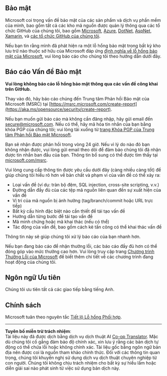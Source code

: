 <!--
CO_OP_TRANSLATOR_METADATA:
{
  "original_hash": "a583f49d359c7ebba61433e4dfcd05a9",
  "translation_date": "2025-08-29T12:11:37+00:00",
  "source_file": "SECURITY.md",
  "language_code": "vi"
}
-->
## Bảo mật

Microsoft coi trọng vấn đề bảo mật của các sản phẩm và dịch vụ phần mềm của mình, bao gồm tất cả các kho mã nguồn được quản lý thông qua các tổ chức GitHub của chúng tôi, bao gồm [Microsoft](https://github.com/Microsoft), [Azure](https://github.com/Azure), [DotNet](https://github.com/dotnet), [AspNet](https://github.com/aspnet), [Xamarin](https://github.com/xamarin), và [các tổ chức GitHub của chúng tôi](https://opensource.microsoft.com/).

Nếu bạn tin rằng mình đã phát hiện ra một lỗ hổng bảo mật trong bất kỳ kho lưu trữ nào thuộc sở hữu của Microsoft đáp ứng [định nghĩa về lỗ hổng bảo mật của Microsoft](https://aka.ms/opensource/security/definition), vui lòng báo cáo cho chúng tôi theo hướng dẫn dưới đây.

## Báo cáo Vấn đề Bảo mật

**Vui lòng không báo cáo lỗ hổng bảo mật thông qua các vấn đề công khai trên GitHub.**

Thay vào đó, hãy báo cáo chúng đến Trung tâm Phản hồi Bảo mật của Microsoft (MSRC) tại [https://msrc.microsoft.com/create-report](https://aka.ms/opensource/security/create-report).

Nếu bạn muốn gửi báo cáo mà không cần đăng nhập, hãy gửi email đến [secure@microsoft.com](mailto:secure@microsoft.com). Nếu có thể, hãy mã hóa tin nhắn của bạn bằng khóa PGP của chúng tôi; vui lòng tải xuống từ [trang Khóa PGP của Trung tâm Phản hồi Bảo mật Microsoft](https://aka.ms/opensource/security/pgpkey).

Bạn sẽ nhận được phản hồi trong vòng 24 giờ. Nếu vì lý do nào đó bạn không nhận được, vui lòng gửi email theo dõi để đảm bảo chúng tôi đã nhận được tin nhắn ban đầu của bạn. Thông tin bổ sung có thể được tìm thấy tại [microsoft.com/msrc](https://aka.ms/opensource/security/msrc).

Vui lòng cung cấp thông tin được yêu cầu dưới đây (càng nhiều càng tốt) để giúp chúng tôi hiểu rõ hơn về bản chất và phạm vi của vấn đề có thể xảy ra:

  * Loại vấn đề (ví dụ: tràn bộ đệm, SQL injection, cross-site scripting, v.v.)
  * Đường dẫn đầy đủ của các tệp mã nguồn liên quan đến sự xuất hiện của vấn đề
  * Vị trí của mã nguồn bị ảnh hưởng (tag/branch/commit hoặc URL trực tiếp)
  * Bất kỳ cấu hình đặc biệt nào cần thiết để tái tạo vấn đề
  * Hướng dẫn từng bước để tái tạo vấn đề
  * Mã minh chứng hoặc mã khai thác (nếu có thể)
  * Tác động của vấn đề, bao gồm cách kẻ tấn công có thể khai thác vấn đề

Thông tin này sẽ giúp chúng tôi xử lý báo cáo của bạn nhanh hơn.

Nếu bạn đang báo cáo để nhận thưởng lỗi, các báo cáo đầy đủ hơn có thể đóng góp vào mức thưởng cao hơn. Vui lòng truy cập trang [Chương trình Thưởng Lỗi của Microsoft](https://aka.ms/opensource/security/bounty) để biết thêm chi tiết về các chương trình đang hoạt động của chúng tôi.

## Ngôn ngữ Ưu tiên

Chúng tôi ưu tiên tất cả các giao tiếp bằng tiếng Anh.

## Chính sách

Microsoft tuân theo nguyên tắc [Tiết lộ Lỗ hổng Phối hợp](https://aka.ms/opensource/security/cvd).

---

**Tuyên bố miễn trừ trách nhiệm**:  
Tài liệu này đã được dịch bằng dịch vụ dịch thuật AI [Co-op Translator](https://github.com/Azure/co-op-translator). Mặc dù chúng tôi cố gắng đảm bảo độ chính xác, xin lưu ý rằng các bản dịch tự động có thể chứa lỗi hoặc không chính xác. Tài liệu gốc bằng ngôn ngữ bản địa nên được coi là nguồn tham khảo chính thức. Đối với các thông tin quan trọng, chúng tôi khuyến nghị sử dụng dịch vụ dịch thuật chuyên nghiệp từ con người. Chúng tôi không chịu trách nhiệm cho bất kỳ sự hiểu lầm hoặc diễn giải sai nào phát sinh từ việc sử dụng bản dịch này.